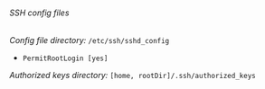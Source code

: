 ###### SSH config files
*Config file directory:*  `/etc/ssh/sshd_config`
- `PermitRootLogin [yes]`

*Authorized keys directory:* `[home, rootDir]/.ssh/authorized_keys`
